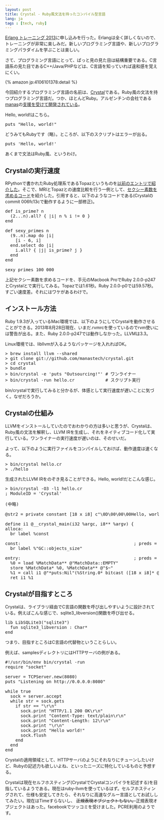 ```yaml
---
layout: post
title: Crystal - Ruby風文法を持ったコンパイル型言語
lang: ja
tags : [tech, ruby]
---
```

[Erlang トレーニング 2013](http://connpass.com/event/3301/)に申し込みを行った。Erlangは全く詳しくないので、トレーニングが非常に楽しみだ。新しいプログラミング言語や、新しいプログラミングパラダイムを学ぶことは楽しい。

さて、プログラミング言語にとって、ぱっと見の見た目は結構重要である。C言語系の見た目であるC++/Java/PHPなどは、C言語を知っていれば違和感を覚えにくい。

{% amazon jp:4106101378:detail %}

今回紹介するプログラミング言語の名前は、[Crystal](http://crystal-lang.org/)である。Ruby風の文法を持つプログラミング言語だ。つか、ほとんどRuby。アルゼンチンの会社である[manas](http://www.manas.com.ar/)の[支援を受けて開発されている](https://twitter.com/manastech/status/354979360211615746)。

Hello, world!はこちら。

<pre class="prettyprint linenums lang-ruby">
puts "Hello, world!"
</pre>

どうみてもRubyです（略）。ところが、以下のスクリプトはエラーが出る。

<pre class="prettyprint linenums lang-ruby">
puts 'Hello, world!'
</pre>

あくまで文法はRuby風、というわけ。

## Crystalの実行速度

RPythonで書かれたRuby処理系であるTopazというものを[以前のエントリで紹介した](http://blog.wktk.co.jp/archives/328)。そこで、MRIとTopazとの速度比較を行う一例として、[セクシー素数を求めるコード](https://gist.github.com/havenwood/4724778)を紹介した。引用すると、以下のようなコードである(Crystalのcommit 006fc13cで動作するように一部修正)。

<pre class="prettyprint linenums lang-ruby">
def is_prime? n
  (2...n).all? { |i| n % i != 0 }
end

def sexy_primes n
  (9..n).map do |i|
    [i - 6, i]
  end.select do |i|
    i.all? { |j| is_prime? j }
  end
end

sexy_primes 100_000
</pre>

上記セクシー素数を求めるコードを、手元のMacbook ProでRuby 2.0.0-p247とCrystalとで実行してみる。Topazでは1.61秒。Ruby 2.0.0-p0では59.57秒。すごい速度差。それにはワケがあるわけで。

## インストール方法

Ruby 1.9.3が入っているMac環境では、以下のようにしてCrystalを動作させることができる。2013年8月28日現在、いまだ.rvmrcを使っているのでrvm使いには警告が出る。また、Ruby 2.0.0-p247では動作しなかった。LLVMは3.3。

Linux環境では、libllvmが入るようなパッケージを入れればOK。

<pre class="prettyprint linenums lang-sh">
> brew install llvm --shared
> git clone git://github.com/manastech/crystal.git
> cd crystal
> bundle
> bin/crystal -e 'puts "Outsourcing!"' # ワンライナー
> bin/crystal -run hello.cr            # スクリプト実行
</pre>

bin/crystalで実行してみると分かるが、体感として実行速度が遅いことに気づく。なぜだろうか。

## Crystalの仕組み

LLVMをインストールしていたのでおわかりの方は多いと思うが、Crystalは、Ruby風の文法を解釈し、LLVM IRを生成し、それをネイティブコード化して実行している。ワンライナーの実行速度が遅いのは、そのせいだ。

よって、以下のように実行ファイルをコンパイルしておけば、動作速度は速くなる。

<pre class="prettyprint linenums lang-sh">
> bin/crystal hello.cr
> ./hello
</pre>

生成されたLLVM IRをのぞき見ることができる。Hello, world!だとこんな感じ。

<pre class="prettyprint linenums lang-sh">
> bin/crystal -O3 -l1 hello.cr
; ModuleID = 'Crystal'

(中略)

@str2 = private constant [18 x i8] c"\0D\00\00\00Hello, world!\00"

define i1 @__crystal_main(i32 %argc, i8** %argv) {
alloca:
  br label %const

const:                                            ; preds = %alloca
  br label %"GC::objects_size"

entry:                                            ; preds = %"const_MatchData::EMPTY"
  %0 = load %MatchData** @"MatchData::EMPTY"
  store %MatchData* %0, %MatchData** @"$~"
  %1 = call i1 @"*puts<String>:Nil"(%String.0* bitcast ([18 x i8]* @str2 to %String.0*))
  ret i1 %1
</pre>

## Crystalが目指すところ

Crystalは、ライブラリ経由でC言語の関数を呼び出しやすいように設計されている。例えばこんな感じで、sqlite3\_libversion()関数を呼び出せる。

<pre class="prettyprint linenums lang-ruby">
lib LibSQLite3("sqlite3")
  fun sqlite3_libversion : Char*
end
</pre>

つまり、目指すところはC言語の代替物ということらしい。

例えば、samplesディレクトリにはHTTPサーバの例がある。

<pre class="prettyprint linenums lang-ruby">
#!/usr/bin/env bin/crystal -run
require "socket"

server = TCPServer.new(8080)
puts "Listening on http://0.0.0.0:8080"

while true
  sock = server.accept
  while str = sock.gets
    if str == "\r\n"
      sock.print "HTTP/1.1 200 OK\r\n"
      sock.print "Content-Type: text/plain\r\n"
      sock.print "Content-Length: 12\r\n"
      sock.print "\r\n"
      sock.print "Hello world!"
      sock.flush
    end
  end
end
</pre>

Crystalの適用領域として、HTTPサーバのようにそれなりにチューンしたいけど、Rubyの記述力も欲しいよね、といったニーズに特化しているものと予想する。

Crystalは現在セルフホスティング(CrystalでCrystalコンパイラを記述する)を目指しているようである。現在はruby-llvmを使っているはず。セルフホスティングされて、仕様も安定してきたら、それなりに高速なグルー言語としてお試ししてみたい。現在はTimeすらないし、 <del>正規表現オブジェクトもない。</del>正規表現オブジェクトはあった。facebookでツッコミを受けました。PCRE利用のようです。
